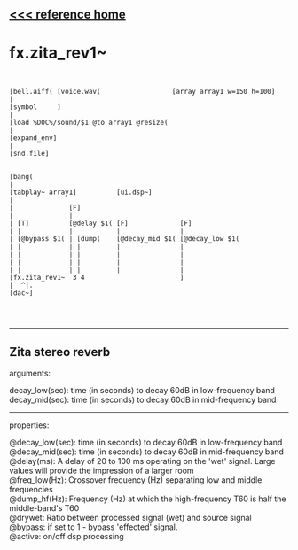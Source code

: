 [<<< reference home](ceammc_lib.md)
---

# fx.zita_rev1~

```


[bell.aiff( [voice.wav(                  [array array1 w=150 h=100]
|           |
[symbol     ]
|
[load %DOC%/sound/$1 @to array1 @resize(
|
[expand_env]
|
[snd.file]


[bang(
|
[tabplay~ array1]          [ui.dsp~]
|
|              [F]
|              |
| [T]          [@delay $1( [F]             [F]
| |            |           |               |
| [@bypass $1( | [dump(    [@decay_mid $1( [@decay_low $1(
| |            | |         |               |
| |            | |         |               |
| |            | |         |               |
| |            | |         |               |
[fx.zita_rev1~  3 4                        ]
|  ^|.
[dac~]


            
```
---
Zita stereo reverb
---
arguments:

decay_low(sec): time
            (in seconds) to decay 60dB in low-frequency band<br>
decay_mid(sec): time
            (in seconds) to decay 60dB in mid-frequency band<br>

---
properties:

@decay_low(sec): time (in seconds) to decay 60dB in low-frequency band<br>
@decay_mid(sec): time (in seconds) to decay 60dB in mid-frequency band<br>
@delay(ms): A delay of 20 to 100 ms operating on the &#39;wet&#39; signal. Large values
            will provide the impression of a larger room<br>
@freq_low(Hz): Crossover frequency (Hz) separating low and middle frequencies<br>
@dump_hf(Hz): Frequency (Hz) at which the high-frequency T60 is half the middle-band&#39;s
            T60<br>
@drywet: Ratio
            between processed signal (wet) and source signal<br>
@bypass: if set to 1 - bypass
            &#39;effected&#39; signal.<br>
@active: on/off dsp
            processing<br>

